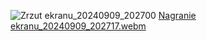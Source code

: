 ![Zrzut ekranu_20240909_202700](https://github.com/user-attachments/assets/5ab6ade7-e56b-4fe9-9bf1-57403d3526a7)
[Nagranie ekranu_20240909_202717.webm](https://github.com/user-attachments/assets/e5ecbd2d-72dd-4391-a73f-f2d442d68a7c)
